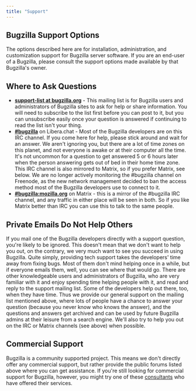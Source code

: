 ```yaml
---
title: "Support"
---
```


## Bugzilla Support Options

The options described here are for installation, administration, and
customization support for Bugzilla server software. If you are an
end-user of a Bugzilla, please consult the support options made
available by that Bugzilla's owner.

## Where to Ask Questions

  - **[support-list at bugzilla.org](https://lists.bugzilla.org/listinfo/support-list)** -
    This mailing list is for Bugzilla users and administrators of Bugzilla sites 
    to ask for help or share information. You will need to subscribe to the list
    first before you can post to it, but you can unsubscribe easily once your
    question is answered if continuing to read the list isn't your thing.
  - **[#bugzilla](https://web.libera.chat/#bugzilla)** on Libera.chat -
    Most of the Bugzilla developers are on this IRC channel. If you come here
    for help, please stick around and wait for an answer. We aren't ignoring you,
    but there are a lot of time zones on this planet, and not everyone is awake
    or at their computer all the time. It's not uncommon for a question to get
    answered 5 or 6 hours later when the person answering gets out of bed in
    their home time zone.  This IRC channel is also mirrored to Matrix, so if
    you prefer Matrix, see below. We are no longer actively monitoring the #bugzilla
    channel on Freenode, as the new network management decided to ban the access
    method most of the Bugzilla developers use to connect to it.
  - **[#bugzilla:mozilla.org](https://matrix.to/#/#bugzilla:mozilla.org)**
    on Matrix - this is a mirror of the #bugzilla IRC channel, and any traffic
    in either place will be seen in both. So if you like Matrix better than IRC
    you can use this to talk to the same people.

## Private Emails Do Not Help Others

If you mail one of the Bugzilla developers directly with a support question,
you're likely to be ignored. This doesn't mean that we don't want to help you out,
on the contrary, we very much want to see you succeed in using Bugzilla. Quite
simply, providing tech support takes the developers' time away from fixing bugs.
Most of them don't mind helping once in a while, but if everyone emails them,
well, you can see where that would go. There are other knowledgeable users and
administrators of Bugzilla, who are very familiar with it and enjoy spending time
helping people with it, and read and reply to the support mailing list. Some of the
developers help out there, too, when they have time. Thus we provide our general
support on the mailing list mentioned above, where lots of people have a chance to
answer your question (because you never know who knows the answer), and the
questions and answers get archived and can be used by future Bugzilla admins at
their leisure from a search engine. We'll also try to help you out on the IRC
or Matrix channels (see above) when possible.

## Commercial Support

Bugzilla is a community supported project. This means we don't directly
offer any commercial support, but rather provide the public forums
listed above where you can get assistance. If you're still looking for
commercial support for Bugzilla, however, you might try one of these
[consultants](consulting.html) who have offered their services.

